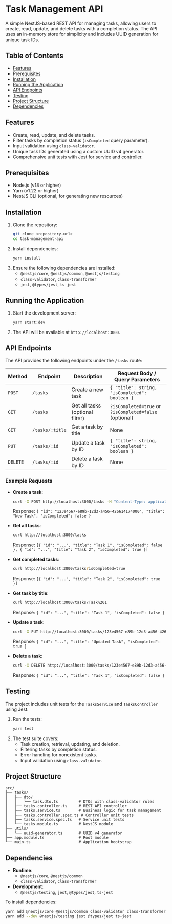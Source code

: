 # Task Management API

A simple NestJS-based REST API for managing tasks, allowing users to create, read, update, and delete tasks with a completion status. The API uses an in-memory store for simplicity and includes UUID generation for unique task IDs.

## Table of Contents
- [Features](#features)
- [Prerequisites](#prerequisites)
- [Installation](#installation)
- [Running the Application](#running-the-application)
- [API Endpoints](#api-endpoints)
- [Testing](#testing)
- [Project Structure](#project-structure)
- [Dependencies](#dependencies)

## Features
- Create, read, update, and delete tasks.
- Filter tasks by completion status (`isCompleted` query parameter).
- Input validation using `class-validator`.
- Unique task IDs generated using a custom UUID v4 generator.
- Comprehensive unit tests with Jest for service and controller.

## Prerequisites
- Node.js (v18 or higher)
- Yarn (v1.22 or higher)
- NestJS CLI (optional, for generating new resources)

## Installation
1. Clone the repository:
   ```bash
   git clone <repository-url>
   cd task-management-api
   ```
2. Install dependencies:
   ```bash
   yarn install
   ```
3. Ensure the following dependencies are installed:
   - `@nestjs/core`, `@nestjs/common`, `@nestjs/testing`
   - `class-validator`, `class-transformer`
   - `jest`, `@types/jest`, `ts-jest`

## Running the Application
1. Start the development server:
   ```bash
   yarn start:dev
   ```
2. The API will be available at `http://localhost:3000`.

## API Endpoints
The API provides the following endpoints under the `/tasks` route:

| Method | Endpoint                  | Description                              | Request Body / Query Parameters                     |
|--------|---------------------------|------------------------------------------|----------------------------------------------------|
| `POST` | `/tasks`                  | Create a new task                        | `{ "title": string, "isCompleted": boolean }`       |
| `GET`  | `/tasks`                  | Get all tasks (optional filter)          | `?isCompleted=true` or `?isCompleted=false` (optional) |
| `GET`  | `/tasks/:title`           | Get a task by title                      | None                                               |
| `PUT`  | `/tasks/:id`              | Update a task by ID                      | `{ "title": string, "isCompleted": boolean }`       |
| `DELETE` | `/tasks/:id`            | Delete a task by ID                      | None                                               |

### Example Requests
- **Create a task**:
  ```bash
  curl -X POST http://localhost:3000/tasks -H "Content-Type: application/json" -d '{"title": "New Task", "isCompleted": false}'
  ```
  Response: `{ "id": "123e4567-e89b-12d3-a456-426614174000", "title": "New Task", "isCompleted": false }`

- **Get all tasks**:
  ```bash
  curl http://localhost:3000/tasks
  ```
  Response: `[{ "id": "...", "title": "Task 1", "isCompleted": false }, { "id": "...", "title": "Task 2", "isCompleted": true }]`

- **Get completed tasks**:
  ```bash
  curl http://localhost:3000/tasks?isCompleted=true
  ```
  Response: `[{ "id": "...", "title": "Task 2", "isCompleted": true }]`

- **Get task by title**:
  ```bash
  curl http://localhost:3000/tasks/Task%201
  ```
  Response: `{ "id": "...", "title": "Task 1", "isCompleted": false }`

- **Update a task**:
  ```bash
  curl -X PUT http://localhost:3000/tasks/123e4567-e89b-12d3-a456-426614174000 -H "Content-Type: application/json" -d '{"title": "Updated Task", "isCompleted": true}'
  ```
  Response: `{ "id": "...", "title": "Updated Task", "isCompleted": true }`

- **Delete a task**:
  ```bash
  curl -X DELETE http://localhost:3000/tasks/123e4567-e89b-12d3-a456-426614174000
  ```
  Response: `{ "id": "...", "title": "Task 1", "isCompleted": false }`

## Testing
The project includes unit tests for the `TasksService` and `TasksController` using Jest.

1. Run the tests:
   ```bash
   yarn test
   ```
2. The test suite covers:
   - Task creation, retrieval, updating, and deletion.
   - Filtering tasks by completion status.
   - Error handling for nonexistent tasks.
   - Input validation using `class-validator`.

## Project Structure
```
src/
├── tasks/
│   ├── dto/
│   │   └── task.dto.ts         # DTOs with class-validator rules
│   ├── tasks.controller.ts     # REST API controller
│   ├── tasks.service.ts        # Business logic for task management
│   ├── tasks.controller.spec.ts # Controller unit tests
│   ├── tasks.service.spec.ts   # Service unit tests
│   └── tasks.module.ts         # NestJS module
├── utils/
│   └── uuid-generator.ts       # UUID v4 generator
├── app.module.ts               # Root module
└── main.ts                     # Application bootstrap
```

## Dependencies
- **Runtime**:
  - `@nestjs/core`, `@nestjs/common`
  - `class-validator`, `class-transformer`
- **Development**:
  - `@nestjs/testing`, `jest`, `@types/jest`, `ts-jest`

To install dependencies:
```bash
yarn add @nestjs/core @nestjs/common class-validator class-transformer
yarn add --dev @nestjs/testing jest @types/jest ts-jest
```
